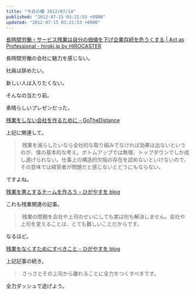 ```yaml
---
title: "今日の糧 2012/07/14"
published: "2012-07-15 03:21:53 +0900"
updated: "2012-07-15 03:21:53 +0900"
---
```


  [長時間労働・サービス残業は自分の価値を下げ企業存続を危うくする | Act as Professional - hiroki.jp by HIROCASTER](http://hiroki.jp/2012/07/05/4613/)

長時間労働の会社に魅力を感じない。

社員は辞めたい。

新しい人は入りたくない。

そんなの当たり前。

素晴らしいプレゼンだった。

  [残業をしない会社を作るために - GoTheDistance](http://d.hatena.ne.jp/gothedistance/20120709/1341793923)

上記に関連して。

> 残業を減らしたいなら全社的な取り組みでなければ効果は出ないというのが、僕の基本的な考え。ボトムアップでは無理。トップダウンでしか成し遂げられない。仕事上の構造的欠陥の存在を認めないといけないので、その意味では経営者が問題だと感じないとどうにもならない。

ですよね。

  [残業を悪とするチームを作ろう - ひがやすを blog](http://d.hatena.ne.jp/higayasuo/20120709/1341806726)

これも残業関連の記事。

> 残業の問題を会社や上司のせいにしても実は何も解決しません。会社や上司を変えることは、とても難しいことだからです。

なるほど。

  [残業をなくすためにすべきこと - ひがやすを blog](http://d.hatena.ne.jp/higayasuo/20120710/1341912051)

上記記事の続き。

> さっさとその上司から離れることに全力をつくすべきです。

全力ダッシュで逃げよう。

